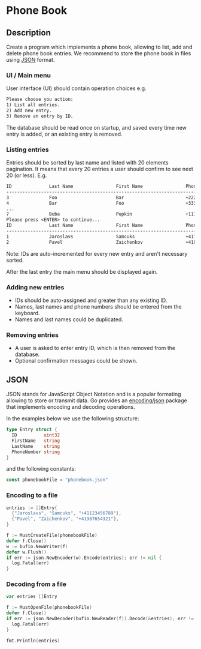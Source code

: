# Phone Book

## Description

Create a program which implements a phone book, allowing to list, add and delete phone book entries.
We recommend to store the phone book in files using [JSON](https://en.wikipedia.org/wiki/JSON) format.

### UI / Main menu

User interface (UI) should contain operation choices e.g.
```txt
Please choose you action:
1) List all entries.
2) Add new entry.
3) Remove an entry by ID.
```

The database should be read once on startup, and saved every time new entry is added, or an existing
entry is removed.

### Listing entries

Entries should be sorted by last name and listed with 20 elements pagination. It means that every 20
entries a user should confirm to see next 20 (or less). E.g.

```txt
ID              Last Name                First Name                Phone#
-------------------------------------------------------------------------
3               Foo                      Bar                       +22222222222
4               Bar                      Foo                       +33333333333
...
7               Buba                     Pupkin                    +11111111111
Please press <ENTER> to continue...
ID              Last Name                First Name                Phone#
-------------------------------------------------------------------------
1               Jaroslavs                Samcuks                   +41123456789
2               Pavel                    Zaichenkov                +41987654321
```

Note: IDs are auto-incremented for every new entry and aren't necessary sorted.

After the last entry the main menu should be displayed again.

### Adding new entries

- IDs should be auto-assigned and greater than any existing ID.
- Names, last names and phone numbers should be entered from the keyboard.
- Names and last names could be duplicated.

### Removing entries

- A user is asked to enter entry ID, which is then removed from the database.
- Optional confirmation messages could be shown.

## JSON

JSON stands for JavaScript Object Notation and is a popular formating allowing to store or transmit data.
Go provides an [encoding/json](https://pkg.go.dev/encoding/json) package that implements encoding and
decoding operations.

In the examples below we use the following structure:

```go
type Entry struct {
  ID          uint32
  FirstName   string
  LastName    string
  PhoneNumber string
}
```

and the following constants:

```go
const phonebookFile = "phonebook.json"
```

### Encoding to a file

```go
entries := []Entry{
  {"Jaroslavs", "Samcuks", "+41123456789"},
  {"Pavel", "Zaichenkov", "+41987654321"},
}

f := MustCreateFile(phonebookFile)
defer f.Close()
w := bufio.NewWriter(f)
defer w.Flush()
if err := json.NewEncoder(w).Encode(entries); err != nil {
  log.Fatal(err)
}
```

### Decoding from a file

```go
var entries []Entry

f := MustOpenFile(phonebookFile)
defer f.Close()
if err := json.NewDecoder(bufio.NewReader(f)).Decode(&entries); err != nil {
  log.Fatal(err)
}

fmt.Println(entries)
```
